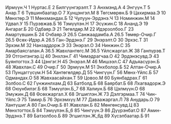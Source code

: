 Ирмүүн.Ч 1
Нуртас.Е 2
Билгүүнгэрэлт.Т 3
Анхмэнд.А 4
Энгүүн.Т 5
Анар.Т 6
Түвшинбаатар.О 7
Хунцэнгэл.М 8
Төгсмөрөн.Б 9
Цахирмаа.Э 10
Мөнхтөр.Э 11
Мөнхмандах.Б 12
Чулуун-Эрдэнэ.Ч 13
Номинжин.М 14
Удвал.У 15
Пүрэвжав.Б 16
Тэмүүлэн.Н 17
Эсүжин.С 18
Ананд.Э 19
Ангараг.Б 20
Одбаяр.Э 21
Төгөлдөр.М 22
Идэрзолбоо.Г 23
Амартүвшин.Б 24
Очбаяр.Э 26.5
Санжаадамба.А 26.5
Төмөр-Очир.Г 26.5
Өсөх-Идэр.А 26.5
Ган-Эрдэнэ.Г 29
Энэрэлт.О 30
Эрхэс.Т 31
Эрхэм.М 32
Нанзаддорж.Э 33
Энэрэл.О 34
Нинжин.С 35
Амарбаясгалан.А 36.5
Жавхлантөгс.М 36.5
Үйлсжаргал.Ж 38
Ганпүрэв.Т 39
Отгонтэнгэр.Ц 40
Энхлэн.Г 41
Чимэдрагчаа.О 42
Эрдэнэсувд.Э 43
Буянтогтох.З 44
Цэнгэг.Н 45
Энэрэл.М 46
Мишээл.С 47
Адъяасүрэн.Б 48
Жавхлан.С 49
Очир.Г 50
Эрмүүн.М 51
Энхболор.Б 52
Алтан-Очир.А 53
Пунцаггүсүм.Н 54
Хантөгөлдөр.Д 55
Чингүүн.Г 56
Мөнх-Үйлс.Б 57
Одмандах.О 58
Жавхаасайхан.Т 59
Цовоо.М 60
Буянбадрах.Г 61
Золбоо.С 62
Гүнжинлхам.Д 63
Батболд.Б 68
Баярбат.Б 68
Лхагвадорж.Э 68
Оюунбилэг.Б 68
Тэмүүлэн.Б_7 68
Халиун.Б 68
Цэлмүүн.О 68
Эмүжин.Д 68
Өсөхжаргал.Х 68
Эгшиглэн.Ж 73
Дэлгэрмаа.Т 74
Чин-Үйлс.Э 75
Тамир.Б 76
Эрхэмхүү.М 77
Даваажаргал.Л 78
Анударь.О 79
Хантүшиг.А 80
Ган.Очир.Б 81
Жавхлан.Б 82
Мөнгөнсувд.Ц 83
Мөнхтогтох.Б 84
Тэмүүлэн.Б_6 85
Чингүүн.Э 86
Дүүрэнбат.О 87
Амин-Эрдэнэ.Т 89
Батзолбоо.Б 89
Эгшиглэн.Ж_6д 89
Хүсэлбаатар.Б 91
